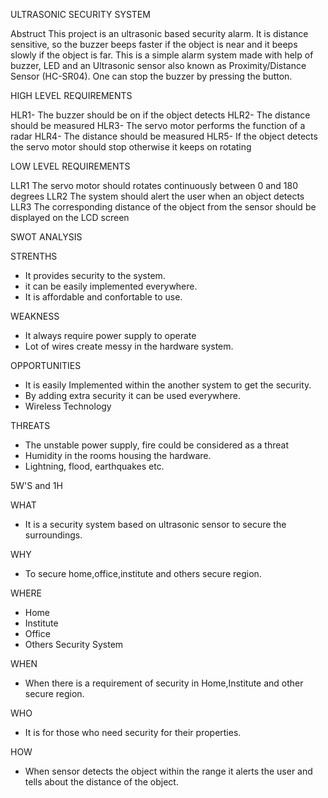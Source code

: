 
ULTRASONIC SECURITY SYSTEM

Abstruct
This project is an ultrasonic based security alarm. It is distance sensitive, so the buzzer beeps faster if the object is near and it beeps slowly if the object is far.
This is a simple alarm system made with help of buzzer, LED and an Ultrasonic sensor also known as Proximity/Distance Sensor (HC-SR04). One can stop the buzzer by pressing the button.

HIGH LEVEL REQUIREMENTS

HLR1-	The buzzer should be on if the object detects
HLR2-	The distance should be measured
HLR3-	The servo motor performs the function of a radar
HLR4- The distance should be measured
HLR5- If the object detects the servo motor should stop otherwise it keeps on rotating


LOW LEVEL REQUIREMENTS

LLR1	The servo motor should rotates continuously between 0 and 180 degrees
LLR2	The system should alert the user when an object detects
LLR3    The corresponding distance of the object from the sensor should be displayed on the LCD     screen

SWOT ANALYSIS

STRENTHS
* It provides security to the system.
* it can be easily implemented everywhere.
* It is affordable and confortable to use.

WEAKNESS
* It always require power supply to operate
* Lot of wires create messy in the hardware system.

OPPORTUNITIES
* It is easily Implemented within the another system to get the security.
* By adding extra security it can be used everywhere.
* Wireless Technology

THREATS
* The unstable power supply, fire could be considered as a threat
* Humidity in the rooms housing the hardware.
* Lightning, flood, earthquakes etc.

5W'S and 1H

WHAT
* It is a security system based on ultrasonic sensor to secure the surroundings.

WHY
* To secure home,office,institute and others secure region.

WHERE
* Home
* Institute
* Office
* Others Security System

WHEN
* When there is a requirement of security in Home,Institute and other secure region.

WHO
* It is for those who need security for their properties.

HOW
* When sensor detects the object within the range it alerts the user and tells about the distance of the object.
